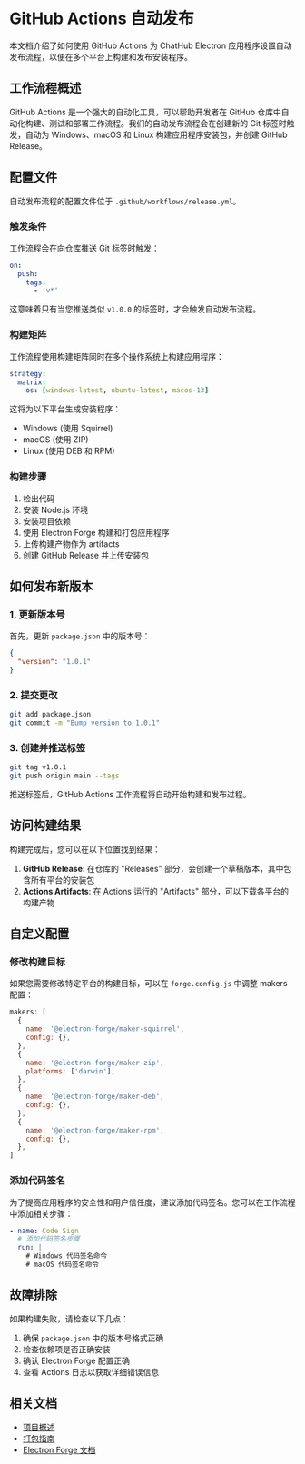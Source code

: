 # GitHub Actions 自动发布

本文档介绍了如何使用 GitHub Actions 为 ChatHub Electron 应用程序设置自动发布流程，以便在多个平台上构建和发布安装程序。

## 工作流程概述

GitHub Actions 是一个强大的自动化工具，可以帮助开发者在 GitHub 仓库中自动化构建、测试和部署工作流程。我们的自动发布流程会在创建新的 Git 标签时触发，自动为 Windows、macOS 和 Linux 构建应用程序安装包，并创建 GitHub Release。

## 配置文件

自动发布流程的配置文件位于 `.github/workflows/release.yml`。

### 触发条件

工作流程会在向仓库推送 Git 标签时触发：

```yaml
on:
  push:
    tags:
      - 'v*'
```

这意味着只有当您推送类似 `v1.0.0` 的标签时，才会触发自动发布流程。

### 构建矩阵

工作流程使用构建矩阵同时在多个操作系统上构建应用程序：

```yaml
strategy:
  matrix:
    os: [windows-latest, ubuntu-latest, macos-13]
```

这将为以下平台生成安装程序：
- Windows (使用 Squirrel)
- macOS (使用 ZIP)
- Linux (使用 DEB 和 RPM)

### 构建步骤

1. 检出代码
2. 安装 Node.js 环境
3. 安装项目依赖
4. 使用 Electron Forge 构建和打包应用程序
5. 上传构建产物作为 artifacts
6. 创建 GitHub Release 并上传安装包

## 如何发布新版本

### 1. 更新版本号

首先，更新 `package.json` 中的版本号：

```json
{
  "version": "1.0.1"
}
```

### 2. 提交更改

```bash
git add package.json
git commit -m "Bump version to 1.0.1"
```

### 3. 创建并推送标签

```bash
git tag v1.0.1
git push origin main --tags
```

推送标签后，GitHub Actions 工作流程将自动开始构建和发布过程。

## 访问构建结果

构建完成后，您可以在以下位置找到结果：

1. **GitHub Release**: 在仓库的 "Releases" 部分，会创建一个草稿版本，其中包含所有平台的安装包
2. **Actions Artifacts**: 在 Actions 运行的 "Artifacts" 部分，可以下载各平台的构建产物

## 自定义配置

### 修改构建目标

如果您需要修改特定平台的构建目标，可以在 `forge.config.js` 中调整 makers 配置：

```javascript
makers: [
  {
    name: '@electron-forge/maker-squirrel',
    config: {},
  },
  {
    name: '@electron-forge/maker-zip',
    platforms: ['darwin'],
  },
  {
    name: '@electron-forge/maker-deb',
    config: {},
  },
  {
    name: '@electron-forge/maker-rpm',
    config: {},
  },
]
```

### 添加代码签名

为了提高应用程序的安全性和用户信任度，建议添加代码签名。您可以在工作流程中添加相关步骤：

```yaml
- name: Code Sign
  # 添加代码签名步骤
  run: |
    # Windows 代码签名命令
    # macOS 代码签名命令
```

## 故障排除

如果构建失败，请检查以下几点：

1. 确保 `package.json` 中的版本号格式正确
2. 检查依赖项是否正确安装
3. 确认 Electron Forge 配置正确
4. 查看 Actions 日志以获取详细错误信息

## 相关文档

- [项目概述](01-project-overview.md)
- [打包指南](05-packaging-guide.md)
- [Electron Forge 文档](https://www.electronforge.io/)